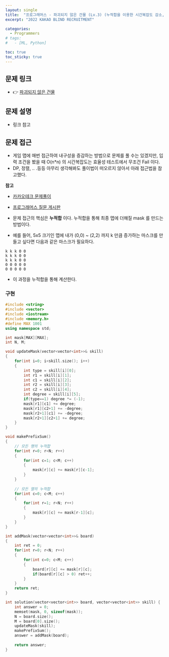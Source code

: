 ```yaml
---
layout: single
title:  "프로그래머스 - 파괴되지 않은 건물 (Lv.3) (누적합을 이용한 시간복잡도 감소, 풀이 숙지)"
excerpt: "2022 KAKAO BLIND RECRUITMENT"

categories:
  - Programmers
# tags:
#   - [ML, Python]

toc: true
toc_sticky: true
---
```


## 문제 링크
- 👉 [파괴되지 않은 건물](https://school.programmers.co.kr/learn/courses/30/lessons/92344)

## 문제 설명
- 링크 참고

## 문제 접근
- 게임 맵에 매번 접근하여 내구성을 증감하는 방법으로 문제를 풀 수는 있겠지만, 입력 조건을 봤을 때 O(n*n) 의 시간복잡도는 효율성 테스트에서 무조건 Fail 이다.
- DP, 정렬, .. .등등 아무리 생각해봐도 풀이법이 떠오르지 않아서 아래 접근법을 참고했다.


**참고**

- [카카오테크 문제풀이](https://tech.kakao.com/2022/01/14/2022-kakao-recruitment-round-1/)
- [프로그래머스 질문 게시판](https://school.programmers.co.kr/questions/25471)

- 문제 접근의 핵심은 **누적합** 이다. 누적합을 통해 최종 맵에 더해질 mask 를 만드는 방법이다.
- 예를 들어, 5x5 크기인 맵에 내가 (0,0) ~ (2,2) 까지 k 만큼 증가하는 마스크를 만들고 싶다면 다음과 같은 마스크가 필요하다.
```
k k k 0 0
k k k 0 0
k k k 0 0
0 0 0 0 0
0 0 0 0 0
```
- 이 과정을 누적합을 통해 계산한다. 

### 구현
```c++
#include <string>
#include <vector>
#include <iostream>
#include <memory.h>
#define MAX 1001
using namespace std;

int mask[MAX][MAX];
int N, M;

void updateMask(vector<vector<int>>& skill)
{
    for(int i=0; i<skill.size(); i++)
    {
        int type = skill[i][0];
        int r1 = skill[i][1];
        int c1 = skill[i][2];
        int r2 = skill[i][3];
        int c2 = skill[i][4];
        int degree = skill[i][5];
        if(type==1) degree *= (-1);
        mask[r1][c1] += degree;
        mask[r1][c2+1] += -degree;
        mask[r2+1][c1] += -degree;
        mask[r2+1][c2+1] += degree;
    }
}

void makePrefixSum()
{
    // 모든 행의 누적합
    for(int r=0; r<N; r++)
    {
        for(int c=1; c<M; c++)
        {
            mask[r][c] += mask[r][c-1];
        }
    }
    
    // 모든 열의 누적합
    for(int c=0; c<M; c++)
    {
        for(int r=1; r<N; r++)
        {
            mask[r][c] += mask[r-1][c];
        }
    }
}

int addMask(vector<vector<int>>& board)
{
    int ret = 0;
    for(int r=0; r<N; r++)
    {
        for(int c=0; c<M; c++)
        {
            board[r][c] += mask[r][c];
            if(board[r][c] > 0) ret++;
        }
    }
    return ret;
}

int solution(vector<vector<int>> board, vector<vector<int>> skill) {
    int answer = 0;
    memset(mask, 0, sizeof(mask));
    N = board.size();
    M = board[0].size();
    updateMask(skill);
    makePrefixSum();
    answer = addMask(board);
    
    return answer;
}
```
